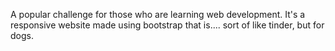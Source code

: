 A popular challenge for those who are learning web development. It's a responsive website made using bootstrap that is.... sort of like tinder, but for dogs.
